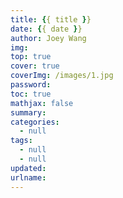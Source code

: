 ```yaml
---
title: {{ title }}
date: {{ date }}
author: Joey Wang
img: 
top: true
cover: true
coverImg: /images/1.jpg
password:
toc: true
mathjax: false
summary: 
categories:
  - null
tags:
  - null
  - null
updated:
urlname: 
---
```

